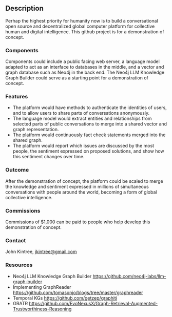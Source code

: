 ## Description
Perhap the highest priority for humanity now is to build a conversational open source and decentralized global computer platform for collective human and digital intelligence.
This github project is for a demonstration of concept.
### Components
Components could include a public facing web server, a language model adapted to act as an interface to databases in the middle, and a vector and graph database such as Neo4j in the back end. The Neo4j LLM Knowledge Graph Builder could serve as a starting point for a demonstration of concept.
### Features
* The platform would have methods to authenticate the identities of users, and to allow users to share parts of conversations anonymously.
* The language model would extract entities and relationships from selected parts of public conversations to merge into a shared vector and graph representation.
* The platform would continuously fact check statements merged into the shared graph.
* The platform would report which issues are discussed by the most people, the sentiment expressed on proposed solutions, and show how this sentiment changes over time.
### Outcome
After the demonstration of concept, the platform could be scaled to merge the knowledge and sentiment expressed in millions of simultaneous conversations with people around the world, becoming a form of global collective intelligence.
### Commissions
Commissions of $1,000 can be paid to people who help develop this demonstration of concept. 
### Contact
John Kintree, jkintree@gmail.com
### Resources
* Neo4j LLM Knowledge Graph Builder https://github.com/neo4j-labs/llm-graph-builder
* Implementing GraphReader https://github.com/tomasonjo/blogs/tree/master/graphreader
* Temporal KGs https://github.com/getzep/graphiti
* GRATR https://github.com/EvoNexusX/Graph-Retrieval-Augmented-Trustworthiness-Reasoning
<!---
Jkintree2/Jkintree2 is a ✨ special ✨ repository because its `README.md` (this file) appears on your GitHub profile.
You can click the Preview link to take a look at your changes.
--->
